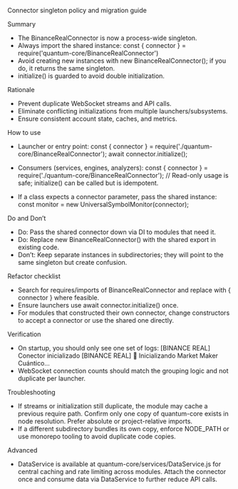 Connector singleton policy and migration guide

Summary
- The BinanceRealConnector is now a process-wide singleton.
- Always import the shared instance: const { connector } = require('quantum-core/BinanceRealConnector')
- Avoid creating new instances with new BinanceRealConnector(); if you do, it returns the same singleton.
- initialize() is guarded to avoid double initialization.

Rationale
- Prevent duplicate WebSocket streams and API calls.
- Eliminate conflicting initializations from multiple launchers/subsystems.
- Ensure consistent account state, caches, and metrics.

How to use
- Launcher or entry point:
  const { connector } = require('./quantum-core/BinanceRealConnector');
  await connector.initialize();

- Consumers (services, engines, analyzers):
  const { connector } = require('./quantum-core/BinanceRealConnector');
  // Read-only usage is safe; initialize() can be called but is idempotent.

- If a class expects a connector parameter, pass the shared instance:
  const monitor = new UniversalSymbolMonitor(connector);

Do and Don’t
- Do: Pass the shared connector down via DI to modules that need it.
- Do: Replace new BinanceRealConnector() with the shared export in existing code.
- Don’t: Keep separate instances in subdirectories; they will point to the same singleton but create confusion.

Refactor checklist
- Search for requires/imports of BinanceRealConnector and replace with { connector } where feasible.
- Ensure launchers use await connector.initialize() once.
- For modules that constructed their own connector, change constructors to accept a connector or use the shared one directly.

Verification
- On startup, you should only see one set of logs:
  [BINANCE REAL] Conector inicializado
  [BINANCE REAL] 🚀 Inicializando Market Maker Cuántico...
- WebSocket connection counts should match the grouping logic and not duplicate per launcher.

Troubleshooting
- If streams or initialization still duplicate, the module may cache a previous require path. Confirm only one copy of quantum-core exists in node resolution. Prefer absolute or project-relative imports.
- If a different subdirectory bundles its own copy, enforce NODE_PATH or use monorepo tooling to avoid duplicate code copies.

Advanced
- DataService is available at quantum-core/services/DataService.js for central caching and rate limiting across modules. Attach the connector once and consume data via DataService to further reduce API calls.

